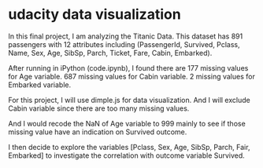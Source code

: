 # udacity data visualization
In this final project, I am analyzing the Titanic Data. This dataset has 891 passengers with 12 attributes including (PassengerId, Survived, Pclass, Name, Sex, Age, SibSp, Parch, Ticket, Fare, Cabin, Embarked).

After running in iPython (code.ipynb), I found there are 177 missing values for Age variable. 687 missing values for Cabin variable. 2 missing values for Embarked variable.

For this project, I will use dimple.js for data visualization. And I will exclude Cabin variable since there are too many missing values. 

And I would recode the NaN of Age variable to 999 mainly to see if those missing value have an indication on Survived outcome.

I then decide to explore the variables [Pclass, Sex, Age, SibSp, Parch, Fair, Embarked] to investigate the correlation with outcome variable Survived.
